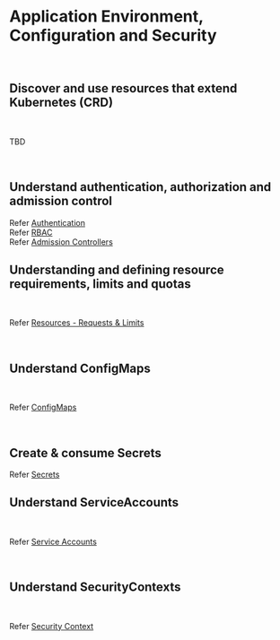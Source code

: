 # Application Environment, Configuration and Security

<br />

## Discover and use resources that extend Kubernetes (CRD)

<br />

TBD

<br />

## Understand authentication, authorization and admission control

Refer [Authentication](../topics/authentication.md)  
Refer [RBAC](../topics/rbac.md)  
Refer [Admission Controllers](../topics/admission_controllers.md)

## Understanding and defining resource requirements, limits and quotas

<br />

Refer [Resources - Requests & Limits](../topics/pods/md#resources)

<br />

## Understand ConfigMaps

<br />

Refer [ConfigMaps](../topics/configmaps.md)

<br />

## Create & consume Secrets

Refer [Secrets](../topics/secrets.md)

## Understand ServiceAccounts

<br />

Refer [Service Accounts](../topics/service_accounts.md)

<br />

## Understand SecurityContexts

<br />

Refer [Security Context](../topics/pod_security_context.md)

<br />
